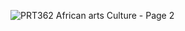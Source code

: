 
![PRT362 African arts Culture - Page 2](https://github.com/user-attachments/assets/61e61844-ac0c-47bb-b690-0a688585bf8a)
